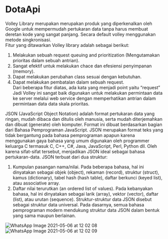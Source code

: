 # DotaApi

Volley Library merupakan merupakan produk yang diperkenalkan oleh Google untuk mempermudah pertukaran data tanpa harus membuat deretan kode yang sangat panjang. Secara default volley menggunakan metode singkronisasi.  
Fitur yang ditawarkan Volley library adalah sebagai berikut:  
1.	Melakukan sebuah request queuing and prioritization (Mengutamakan prioritas dalam sebuah antrian). 
2.	Sangat efektif untuk melakukan chace dan efesiensi penyimpanan (memory).  
3.	Dapat melakukan perubahan class sesuai dengan kebutuhan.  
4.	Dapat melakukan pembatalan dalam sebuah request.  
Dari beberapa fitur diatas, ada kata yang menjadi point yaitu “request” Jadi Volley ini sangat baik digunakan untuk melakukan permintaan data ke server melalui web service dengan memperhatikan antrian dalam permintaan data data skala prioritas. 

JSON (JavaScript Object Notation) adalah format pertukaran data yang ringan, mudah dibaca dan ditulis oleh manusia, serta mudah diterjemahkan dan dibuat (generate) oleh komputer. Format ini dibuat berdasarkan bagian dari Bahasa Pemprograman JavaScript. JSON merupakan format teks yang tidak bergantung pada bahasa pemprograman apapun karena menggunakan gaya bahasa yang umum digunakan oleh programmer keluarga C termasuk C, C++, C#, Java, JavaScript, Perl, Python dll. Oleh karena sifat-sifat tersebut, menjadikan JSON ideal sebagai bahasa pertukaran-data. 
JSON terbuat dari dua struktur:  
1.	Kumpulan pasangan nama/nilai. Pada beberapa bahasa, hal ini dinyatakan sebagai objek (object), rekaman (record), struktur (struct), kamus (dictionary), tabel hash (hash table), daftar berkunci (keyed list), atau associative array.  
2.	Daftar nilai terurutkan (an ordered list of values). Pada kebanyakan bahasa, hal ini dinyatakan sebagai larik (array), vektor (vector), daftar (list), atau urutan (sequence). 
Struktur-struktur data JSON disebut sebagai struktur data universal. Pada dasarnya, semua bahasa pemprograman modern mendukung struktur data JSON dalam bentuk yang sama maupun berlainan. 

![WhatsApp Image 2021-05-06 at 12 02 08](https://user-images.githubusercontent.com/63860092/117244608-8b7aac80-ae63-11eb-8be3-18a9caef2c10.jpeg)
![WhatsApp Image 2021-05-06 at 12 02 09](https://user-images.githubusercontent.com/63860092/117244613-8d447000-ae63-11eb-9d3a-0a2e054f7cdd.jpeg)
